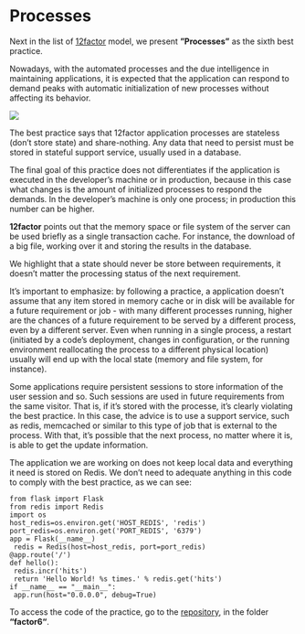 # Processes

Next in the list of [12factor](https://12factor.net) model, we present **”Processes”** as the sixth best practice. 

Nowadays, with the automated processes and the due intelligence in maintaining applications, it is expected that the application can respond to demand peaks with automatic initialization of new processes without affecting its behavior.

![](images/processos.png)

The best practice says that 12factor application processes are stateless (don’t store state) and share-nothing. Any data that need to persist must be stored in stateful support service, usually used in a database.

The final goal of this practice does not differentiates if the application is executed in the developer’s machine or in production, because in this case what changes is the amount of initialized processes to respond the demands. In the developer’s machine is only one process; in production this number can be higher.

**12factor** points out that the memory space or file system of the server can be used briefly as a single transaction cache. For instance, the download of a big file, working over it and storing the results in the database.

We highlight that a state should never be store between requirements, it doesn’t matter the processing status of the next requirement.

It’s important to emphasize: by following a practice, a application doesn’t assume that any item stored in memory cache or in disk will be available for a future requirement or job - with many different processes running, higher are the chances of a future requirement to be served by a different process, even by a different server. Even when running in a single process, a restart (initiated by a code’s deployment, changes in configuration, or the running environment reallocating the process to a different physical location) usually will end up with the local state (memory and file system, for instance).

Some applications require persistent sessions to store information of the user session and so. Such sessions are used in future requirements from the same visitor. That is, if it’s stored with the processe, it’s clearly violating the best practice. In this case, the advice is to use a support service, such as redis, memcached or similar to this type of job that is external to the process. With that, it’s possible that the next process, no matter where it is, is able to get the update information.

The application we are working on does not keep local data and everything it need is stored on Redis. We don’t need to adequate anything in this code to comply with the best practice, as we can see:

```
from flask import Flask
from redis import Redis
import os
host_redis=os.environ.get('HOST_REDIS', 'redis')
port_redis=os.environ.get('PORT_REDIS', '6379')
app = Flask(__name__)
 redis = Redis(host=host_redis, port=port_redis)
@app.route('/')
def hello():
 redis.incr('hits')
 return 'Hello World! %s times.' % redis.get('hits')
if __name__ == "__main__":
 app.run(host="0.0.0.0", debug=True)
```
To access the code of the practice, go to the [repository](https://github.com/gomex/exemplo-12factor-docker), in the folder **“factor6“**.
